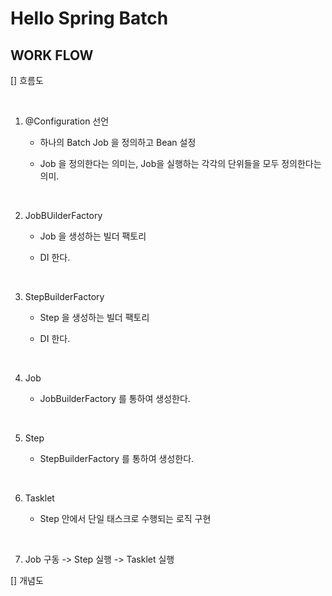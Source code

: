 # Hello Spring Batch 


## WORK FLOW

[] 흐름도

<br>

1. @Configuration 선언

    - 하나의 Batch Job 을 정의하고 Bean 설정

    - Job 을 정의한다는 의미는, Job을 실행하는 각각의 단위들을 모두 정의한다는 의미.

<br>

2. JobBUilderFactory

    - Job 을 생성하는 빌더 팩토리

    - DI 한다. 

<br>

3. StepBuilderFactory

    - Step 을 생성하는 빌더 팩토리

    - DI 한다. 

<br>

4. Job

    - JobBuilderFactory 를 통하여 생성한다. 

<br>

5. Step

    - StepBuilderFactory 를 통하여 생성한다.

<br>

6. Tasklet

    - Step 안에서 단일 태스크로 수행되는 로직 구현

<br>

7. Job 구동 -> Step 실행 -> Tasklet 실행

[] 개념도

